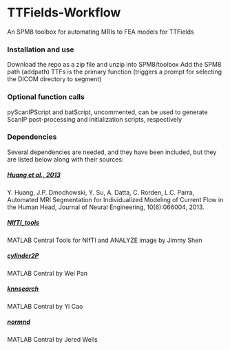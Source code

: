 # TTFields-Workflow
An SPM8 toolbox for automating MRIs to FEA models for TTFields

### Installation and use
Download the repo as a zip file and unzip into SPM8/toolbox
Add the SPM8 path (addpath)
TTFs is the primary function (triggers a prompt for selecting the DICOM directory to segment)

### Optional function calls
pyScanIPScript and batScript, uncommented, can be used to generate ScanIP post-processing and initialization scripts, respectively

### Dependencies
Several dependencies are needed, and they have been included, but they are listed below along with their sources:

##### [Huang et al., 2013](http://bme.ccny.cuny.edu/faculty/lparra/autosegment/)
Y. Huang, J.P. Dmochowski, Y. Su, A. Datta, C. Rorden, L.C. Parra, Automated MRI Segmentation for Individualized Modeling of Current Flow in the Human Head, Journal of Neural Engineering, 10(6):066004, 2013.

##### [NIfTI_tools](https://www.mathworks.com/matlabcentral/fileexchange/8797-tools-for-nifti-and-analyze-image)
MATLAB Central
Tools for NIfTI and ANALYZE image by Jimmy Shen

##### [cylinder2P](https://www.mathworks.com/matlabcentral/fileexchange/21758-cylinder-surface-connecting-2-points?focused=5104454&tab=function)
MATLAB Central
by Wei Pan

##### [knnsearch](https://www.mathworks.com/matlabcentral/fileexchange/19345-efficient-k-nearest-neighbor-search-using-jit?focused=5151612&tab=function)
MATLAB Central
by Yi Cao

##### [normnd](http://www.mathworks.com/matlabcentral/fileexchange/41609-point-cloud-normal-vector?focused=3785579&tab=function)
MATLAB Central
by Jered Wells

